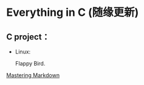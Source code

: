 # Everything in C (随缘更新)

## C project：

   * Linux:
  
      Flappy Bird.
     
[Mastering Markdown](https://guides.github.com/features/mastering-markdown/)
